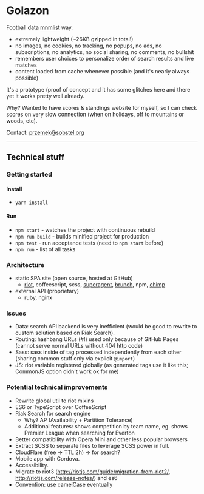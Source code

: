 Golazon
=======

Football data <a href="http://mnmlist.com/w/">mnmlist</a> way.

* extremely lightweight (~26KB gzipped in total!)
* no images, no cookies, no tracking, no popups, no ads, no subscriptions, no analytics,
  no social sharing, no comments, no bullshit
* remembers user choices to personalize order of search results and live matches
* content loaded from cache whenever possible (and it's nearly always possible)

It's a prototype (proof of concept and it has some glitches here and there yet it works pretty well already.

Why? Wanted to have scores & standings website for myself, so I can check scores on very
slow connection (when on holidays, off to mountains or woods, etc).

Contact: przemek@sobstel.org

------------

## Technical stuff

### Getting started

#### Install

* `yarn install`

#### Run

* `npm start` - watches the project with continuous rebuild
* `npm run build` - builds minified project for production
* `npm test` - run acceptance tests (need to `npm start` before)
* `npm run` - list of all tasks

### Architecture

* static SPA site (open source, hosted at GitHub)
  * [riot](http://riotjs.com/), coffeescript, scss, [superagent](http://visionmedia.github.io/superagent/),
    [brunch](http://brunch.io/), npm, [chimp](https://chimp.readme.io/)
* external API (proprietary)
  * ruby, nginx

### Issues

* Data: search API backend is very inefficient (would be good to rewrite to custom solution based on Riak Search).
* Routing: hashbang URLs (#!) used only because of GitHub Pages (cannot serve normal URLs without 404 http code)
* Sass: sass inside of tag processed independently from each other (sharing common stuff only via explicit `@import`)
* JS: riot variable registered globally (as generated tags use it like this; CommonJS option didn't work ok for me)

### Potential technical improvements

* Rewrite global util to riot mixins
* ES6 or TypeScript over CoffeeScript
* Riak Search for search engine
  * Why? AP (Availability + Partition Tolerance)
  * Additional features: shows competition by team name, eg. shows Premier League when searching for Everton
* Better compatibility with Opera Mini and other less popular browsers
* Extract SCSS to separate files to leverage SCSS power in full.
* CloudFlare (free -> TTL 2h) -> for search?
* Mobile app with Cordova.
* Accessibility.
* Migrate to riot3 (http://riotjs.com/guide/migration-from-riot2/, http://riotjs.com/release-notes/) and es6
* Convention: use camelCase eventually
